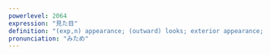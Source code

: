 ```yaml
---
powerlevel: 2064
expression: "見た目"
definition: "(exp,n) appearance; (outward) looks; exterior appearance; (P)"
pronunciation: "みため"
---
```

